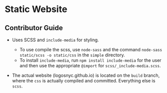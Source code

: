 # Static Website

## Contributor Guide

- Uses SCSS and `include-media` for styling.

  - To use compile the scss, use `node-sass` and the command `node-sass static/scss -o static/css` in the `simple` directory.
  - To install `include-media`, run `npm install include-media` for the user and then use the appropriate `@import` for `scss/_include-media.scss`.

- The actual website (logosnyc.github.io) is located on the `build` branch, where the `css` is actually compiled and committed. Everything else is `scss`.
